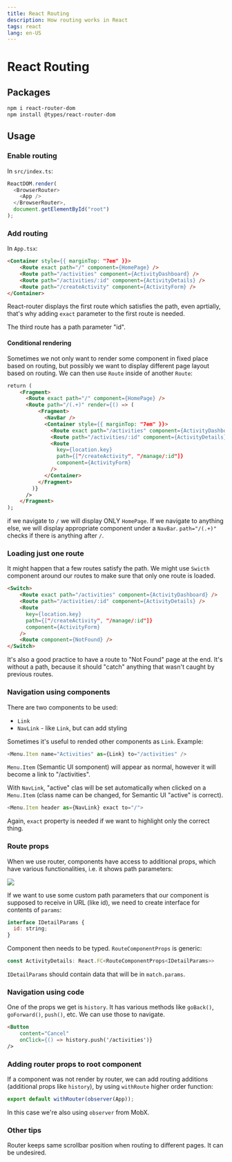 ```yaml
---
title: React Routing
description: How routing works in React
tags: react
lang: en-US
---
```


# React Routing

## Packages

```bash
npm i react-router-dom
npm install @types/react-router-dom
```

## Usage

### Enable routing

In `src/index.ts`:

```js
ReactDOM.render(
  <BrowserRouter>
    <App />
  </BrowserRouter>,
  document.getElementById("root")
);
```

### Add routing

In `App.tsx`:

```html
<Container style={{ marginTop: "7em" }}>
    <Route exact path="/" component={HomePage} />
    <Route path="/activities" component={ActivityDashboard} />
    <Route path="/activities/:id" component={ActivityDetails} />
    <Route path="/createActivity" component={ActivityForm} />
</Container>
```

React-router displays the first route which satisfies the path, even aprtially,
that's why adding `exact` parameter to the first route is needed.

The third route has a path parameter "id".

#### Conditional rendering

Sometimes we not only want to render some component in fixed place based on
routing, but possibly we want to display different page layout based on routing.
We can then use `Route` inside of another `Route`:

```html
return (
    <Fragment>
      <Route exact path="/" component={HomePage} />
      <Route path="/(.+)" render={() => (
          <Fragment>
            <NavBar />
            <Container style={{ marginTop: "7em" }}>
              <Route exact path="/activities" component={ActivityDashboard} />
              <Route path="/activities/:id" component={ActivityDetails} />
              <Route
                key={location.key}
                path={["/createActivity", "/manage/:id"]}
                component={ActivityForm}
              />
            </Container>
          </Fragment>
        )}
      />
    </Fragment>
);
```

if we navigate to `/` we will display ONLY `HomePage`. If we navigate to
anything else, we will display appropriate component under a `NavBar`.
`path="/(.+)"` checks if there is anything after `/`.

### Loading just one route

It might happen that a few routes satisfy the path. We might use `Swicth`
component around our routes to make sure that only one route is loaded.

```html
<Switch>
    <Route exact path="/activities" component={ActivityDashboard} />
    <Route path="/activities/:id" component={ActivityDetails} />
    <Route
      key={location.key}
      path={["/createActivity", "/manage/:id"]}
      component={ActivityForm}
    />
    <Route component={NotFound} />
</Switch>
```

It's also a good practice to have a route to "Not Found" page at the end. It's
without a path, because it should "catch" anything that wasn't caught by
previous routes.

### Navigation using components

There are two components to be used:

- `Link`
- `NavLink` - like `Link`, but can add styling

Sometimes it's useful to rended other components as `Link`. Example:

```js
<Menu.Item name="Activities" as={Link} to="/activities" />
```

`Menu.Item` (Semantic UI somponent) will appear as normal, however it will
become a link to "/activities".

With `NavLink`, "active" clas will be set automatically when clicked on a
`Menu.Item` (class name can be changed, for Semantic UI "active" is correct).

```js
<Menu.Item header as={NavLink} exact to="/">
```

Again, `exact` property is needed if we want to highlight only the correct
thing.

### Route props

When we use router, components have access to additional props, which have
various functionalities, i.e. it shows path parameters:

![](https://cdn.cacher.io/attachments/u/3bsuakbj52oty/TGCqyv3nAeFy9-Wqp03zyXYl9GdCI-QB/xygjybtj1.png)

If we want to use some custom path parameters that our component is supposed to
receive in URL (like id), we need to create interface for contents of `params`:

```js
interface IDetailParams {
  id: string;
}
```

Component then needs to be typed. `RouteComponentProps` is generic:

```js
const ActivityDetails: React.FC<RouteComponentProps<IDetailParams>> 
```

`IDetailParams` should contain data that will be in `match.params`.

### Navigation using code

One of the props we get is `history`. It has various methods like `goBack()`,
`goForward()`, `push()`, etc. We can use those to navigate.

```html
<Button
    content="Cancel"
    onClick={() => history.push('/activities')}
/>
```

### Adding router props to root component

If a component was not render by router, we can add routing additions
(additional props like `history`), by using `withRoute` higher order function:

```js
export default withRouter(observer(App));
```

In this case we're also using `observer` from MobX.

### Other tips

Router keeps same scrollbar position when routing to different pages. It can be
undesired.